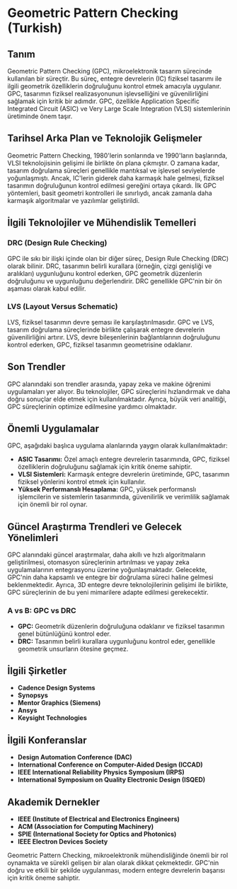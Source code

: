 # Geometric Pattern Checking (Turkish)

## Tanım

Geometric Pattern Checking (GPC), mikroelektronik tasarım sürecinde kullanılan bir süreçtir. Bu süreç, entegre devrelerin (IC) fiziksel tasarımı ile ilgili geometrik özelliklerin doğruluğunu kontrol etmek amacıyla uygulanır. GPC, tasarımın fiziksel realizasyonunun işlevselliğini ve güvenilirliğini sağlamak için kritik bir adımdır. GPC, özellikle Application Specific Integrated Circuit (ASIC) ve Very Large Scale Integration (VLSI) sistemlerinin üretiminde önem taşır.

## Tarihsel Arka Plan ve Teknolojik Gelişmeler

Geometric Pattern Checking, 1980'lerin sonlarında ve 1990'ların başlarında, VLSI teknolojisinin gelişimi ile birlikte ön plana çıkmıştır. O zamana kadar, tasarım doğrulama süreçleri genellikle mantıksal ve işlevsel seviyelerde yoğunlaşmıştı. Ancak, IC'lerin giderek daha karmaşık hale gelmesi, fiziksel tasarımın doğruluğunun kontrol edilmesi gereğini ortaya çıkardı. İlk GPC yöntemleri, basit geometri kontrolleri ile sınırlıydı, ancak zamanla daha karmaşık algoritmalar ve yazılımlar geliştirildi.

## İlgili Teknolojiler ve Mühendislik Temelleri

### DRC (Design Rule Checking)

GPC ile sıkı bir ilişki içinde olan bir diğer süreç, Design Rule Checking (DRC) olarak bilinir. DRC, tasarımın belirli kurallara (örneğin, çizgi genişliği ve aralıkları) uygunluğunu kontrol ederken, GPC geometrik düzenlerin doğruluğunu ve uygunluğunu değerlendirir. DRC genellikle GPC'nin bir ön aşaması olarak kabul edilir.

### LVS (Layout Versus Schematic)

LVS, fiziksel tasarımın devre şeması ile karşılaştırılmasıdır. GPC ve LVS, tasarım doğrulama süreçlerinde birlikte çalışarak entegre devrelerin güvenilirliğini artırır. LVS, devre bileşenlerinin bağlantılarının doğruluğunu kontrol ederken, GPC, fiziksel tasarımın geometrisine odaklanır.

## Son Trendler

GPC alanındaki son trendler arasında, yapay zeka ve makine öğrenimi uygulamaları yer alıyor. Bu teknolojiler, GPC süreçlerini hızlandırmak ve daha doğru sonuçlar elde etmek için kullanılmaktadır. Ayrıca, büyük veri analitiği, GPC süreçlerinin optimize edilmesine yardımcı olmaktadır.

## Önemli Uygulamalar

GPC, aşağıdaki başlıca uygulama alanlarında yaygın olarak kullanılmaktadır:

- **ASIC Tasarımı:** Özel amaçlı entegre devrelerin tasarımında, GPC, fiziksel özelliklerin doğruluğunu sağlamak için kritik öneme sahiptir.
- **VLSI Sistemleri:** Karmaşık entegre devrelerin üretiminde, GPC, tasarımın fiziksel yönlerini kontrol etmek için kullanılır.
- **Yüksek Performanslı Hesaplama:** GPC, yüksek performanslı işlemcilerin ve sistemlerin tasarımında, güvenilirlik ve verimlilik sağlamak için önemli bir rol oynar.

## Güncel Araştırma Trendleri ve Gelecek Yönelimleri

GPC alanındaki güncel araştırmalar, daha akıllı ve hızlı algoritmaların geliştirilmesi, otomasyon süreçlerinin artırılması ve yapay zeka uygulamalarının entegrasyonu üzerine yoğunlaşmaktadır. Gelecekte, GPC'nin daha kapsamlı ve entegre bir doğrulama süreci haline gelmesi beklenmektedir. Ayrıca, 3D entegre devre teknolojilerinin gelişimi ile birlikte, GPC süreçlerinin de bu yeni mimarilere adapte edilmesi gerekecektir.

### A vs B: GPC vs DRC

- **GPC:** Geometrik düzenlerin doğruluğuna odaklanır ve fiziksel tasarımın genel bütünlüğünü kontrol eder.
- **DRC:** Tasarımın belirli kurallara uygunluğunu kontrol eder, genellikle geometrik unsurların ötesine geçmez.

## İlgili Şirketler

- **Cadence Design Systems**
- **Synopsys**
- **Mentor Graphics (Siemens)**
- **Ansys**
- **Keysight Technologies**

## İlgili Konferanslar

- **Design Automation Conference (DAC)**
- **International Conference on Computer-Aided Design (ICCAD)**
- **IEEE International Reliability Physics Symposium (IRPS)**
- **International Symposium on Quality Electronic Design (ISQED)**

## Akademik Dernekler

- **IEEE (Institute of Electrical and Electronics Engineers)**
- **ACM (Association for Computing Machinery)**
- **SPIE (International Society for Optics and Photonics)**
- **IEEE Electron Devices Society**

Geometric Pattern Checking, mikroelektronik mühendisliğinde önemli bir rol oynamakta ve sürekli gelişen bir alan olarak dikkat çekmektedir. GPC'nin doğru ve etkili bir şekilde uygulanması, modern entegre devrelerin başarısı için kritik öneme sahiptir.